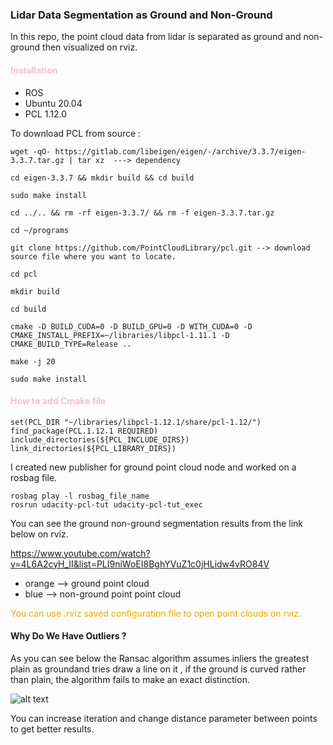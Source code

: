 ### Lidar Data Segmentation as Ground and Non-Ground

In this repo, the point cloud data from lidar is separated as ground and non-ground then visualized on rviz.

####  <span style="color: pink">Installation</span>
* ROS
* Ubuntu 20.04 
* PCL 1.12.0

To download PCL from source :

    wget -qO- https://gitlab.com/libeigen/eigen/-/archive/3.3.7/eigen-3.3.7.tar.gz | tar xz  ---> dependency

    cd eigen-3.3.7 && mkdir build && cd build

    sudo make install

    cd ../.. && rm -rf eigen-3.3.7/ && rm -f eigen-3.3.7.tar.gz

    cd ~/programs

    git clone https://github.com/PointCloudLibrary/pcl.git --> download source file where you want to locate.

    cd pcl
    
    mkdir build
    
    cd build
    
    cmake -D BUILD_CUDA=0 -D BUILD_GPU=0 -D WITH_CUDA=0 -D CMAKE_INSTALL_PREFIX=~/libraries/libpcl-1.11.1 -D CMAKE_BUILD_TYPE=Release ..
    
    make -j 20
    
    sudo make install

####  <span style="color: pink">How to add Cmake file</span>
    set(PCL_DIR "~/libraries/libpcl-1.12.1/share/pcl-1.12/")
    find_package(PCL.1.12.1 REQUIRED)
    include_directories(${PCL_INCLUDE_DIRS})
    link_directories(${PCL_LIBRARY_DIRS}) 

I created new publisher for ground point cloud node and worked on a rosbag file.

    rosbag play -l rosbag_file_name
    rosrun udacity-pcl-tut udacity-pcl-tut_exec 

You can see the ground non-ground segmentation results from the link below on rviz.

https://www.youtube.com/watch?v=4L6A2cyH_II&list=PLI9niWoEI8BghYVuZ1c0jHLidw4vRO84V
* orange --> ground point cloud 
* blue --> non-ground point point cloud

<span style="color: orange">You can use .rviz saved configuration file to open point clouds on rviz.</span>


#### Why Do We Have Outliers ?

As you can see below the Ransac algorithm assumes inliers the greatest plain as groundand tries draw a line on it  , if the ground is curved rather than plain, the algorithm fails to make an exact distinction.

![alt text](https://pcl.readthedocs.io/projects/tutorials/en/latest/_images/random_sample_example2.png)

You can increase iteration and change distance parameter between points to get better results.